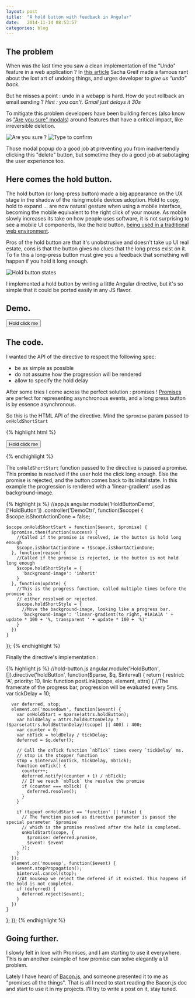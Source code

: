 ```yaml
---
layout: post
title:  "A hold button with feedback in Angular"
date:   2014-11-14 08:53:57
categories: blog
---
```



<script src="//cdnjs.cloudflare.com/ajax/libs/angular.js/1.3.14/angular.js"></script>
<script src="/js/hold-button.js"></script>



## The problem

When was the last time you saw a clean implementation of the "Undo" feature in a web application ? In [this article](http://sachagreif.com/undo/) Sacha Greif made a famous rant about the lost art of undoing things, and urges developer to _give us “undo” back._ 

But he misses a point : undo in a webapp is hard. How do yout rollback an email sending ? _Hint : you can't. Gmail just delays it 30s_ 

To mitigate this problem developers have been building fences (also know as ["Are you sure" modals](https://www.google.fr/search?q=are+you+sure+modal&source=lnms&tbm=isch&sa=X&ei=qJkEVfaQE5TYavCcgdAN&ved=0CAcQ_AUoAQ&biw=1344&bih=743)) around features that have a critical impact, like irreversible deletion.

![Are you sure ?](http://dun4nx4d6jyre.cloudfront.net/assets/do-sure.png "Are you sure ?")
![Type to confirm](http://www.questioningdesigns.com/wp-content/uploads/2014/03/mailchimp-delete-action.png "Type to confirm")

Those modal popup do a good job at preventing you from inadvertendly clicking this "delete" button, but sometime they do a good job at sabotaging the user experience too.

## Here comes the hold button.

The hold button (or long-press button) made a big appearance on the UX stage in the shadow of the rising mobile devices adoption. Hold to copy, hold to expand ... are now natural gesture when using a mobile interface, becoming the mobile equivalent to the right click of your mouse. As mobile slowly increases its take on how people uses software, it is not surprising to see a mobile UI components, like the hold button, [being used in a traditional web environment](http://ux.stackexchange.com/a/50782/17281).


Pros of the hold button are that it's unobstrusive and doesn't take up UI real estate, cons is that the button gives no clues that the long press exist on it. To fix this a long-press button must give you a feedback that something will happen if you hold it long enough.

![Hold button states](http://i.stack.imgur.com/lRTUq.jpg "Hold button states")

I implemented a hold button by writing a little Angular directive, but it's so simple that it could be ported easily in any JS flavor.

## Demo.

<div ng-app="HoldButtonDemo" ng-controller="DemoCtrl">
  <div class="xlarge btn" ng-class="{'danger': !isShortActionDone, 'success': isShortActionDone}" ng-style="holdShortStyle"><button hold-button="onHoldShortStart($event, $promise)" hold-button-delay="400">Hold click me</button></div>
</div>

## The code.

I wanted the API of the directive to respect the following spec: 

- be as simple as possible
- do not assume how the progression will be rendered
- allow to specify the hold delay

After some tries I come across the perfect solution : promises ! [Promises](http://documentup.com/kriskowal/q/) are perfect for representing asynchronous events, and a long press button is by essence asynchronous.

So this is the HTML API of the directive. Mind the `$promise` param passed to `onHoldShortStart`

{% highlight html %}
<div ng-app="HoldButtonDemo" ng-controller="DemoCtrl">
  <div class="xlarge btn" ng-class="{'danger': !isShortActionDone, 'success': isShortActionDone}" ng-style="holdShortStyle">
    <button hold-button="onHoldShortStart($event, $promise)" hold-button-delay="400">Hold click me</button>
  </div>
</div>

{% endhighlight %}


The `onHoldShortStart` function passed to the directive is passed a promise. This promise is resolved if the user hold the click long enough. Else the promise is rejected, and the button comes back to its inital state. In this example the progression is rendered with a 'linear-gradient' used as background-image.

{% highlight js %}
//app.js
angular.module('HoldButtonDemo', ['HoldButton'])
  .controller('DemoCtrl', function($scope) {
    $scope.isShortActionDone = false;

    $scope.onHoldShortStart = function($event, $promise) {
      $promise.then(function(success) {
        //Called if the promise is resolved, ie the button is hold long enough
        $scope.isShortActionDone = !$scope.isShortActionDone;
      }, function(reason) {
        //Called if the promise is rejected, ie the button is not hold long enough
        $scope.holdShortStyle = {
          'background-image': 'inherit'
        }
      }, function(update) {
        //This is the progress function, called multiple times before the promise is 
        // either resolved or rejected.
        $scope.holdShortStyle = {
          //Move the background-image, looking like a progress bar.
          'background-image': 'linear-gradient(to right, #1A1A1A ' + update * 100 + '%, transparent ' + update * 100 + '%)'
        }
      })
    }
  });
{% endhighlight %}


Finally the directive's implementation :

{% highlight js %}
//hold-button.js
angular.module('HoldButton', []).directive('holdButton', function($parse, $q, $interval) {
  return {
    restrict: 'A',
    priority: 10,
    link: function postLink(scope, element, attrs) {
      //The framerate of the progress bar, progression will be evaluated every 5ms.  
      var tickDelay = 10;

      var deferred, stop;
      element.on('mousedown', function($event) {
        var onHoldStart = $parse(attrs.holdButton);
        var holdDelay = attrs.holdButtonDelay ? ($parse(attrs.holdButtonDelay)(scope) || 400) : 400;
        var counter = 0;
        var nbTick = holdDelay / tickDelay;
        deferred = $q.defer();

        // Call the onTick function `nbTick` times every `tickDelay` ms.
        // stop is the stopper function 
        stop = $interval(onTick, tickDelay, nbTick);
        function onTick() {
          counter++;
          deferred.notify((counter + 1) / nbTick);
          // If we reach `nbTick` the resolve the promise
          if (counter === nbTick) {
            deferred.resolve();
          }
        }

        if (typeof onHoldStart == 'function' || false) {
          // The function passed as directive parameter is passed the special parameter `$promise`
          // which is the promise resolved after the hold is completed. 
          onHoldStart(scope, {
            $promise: deferred.promise,
            $event: $event
          });
        }
      });
      element.on('mouseup', function($event) {
        $event.stopPropagation();
        $interval.cancel(stop);
        //At mouseup we reject the defered if it existed. This happens if the hold is not completed. 
        if (deferred) {
          deferred.reject($event);
        }
      })
    }
  };
});
{% endhighlight %}


## Going further.

I slowly felt in love with Promises, and I am starting to use it everywhere. This is an another example of how promise can solve elegantly a UI problem.

Lately I have heard of [Bacon.js](https://baconjs.github.io/), and someone presented it to me as "promises all the things". That is all I need to start reading the Bacon.js doc and start to use it in my projects. I'll try to write a post on it, stay tuned.


